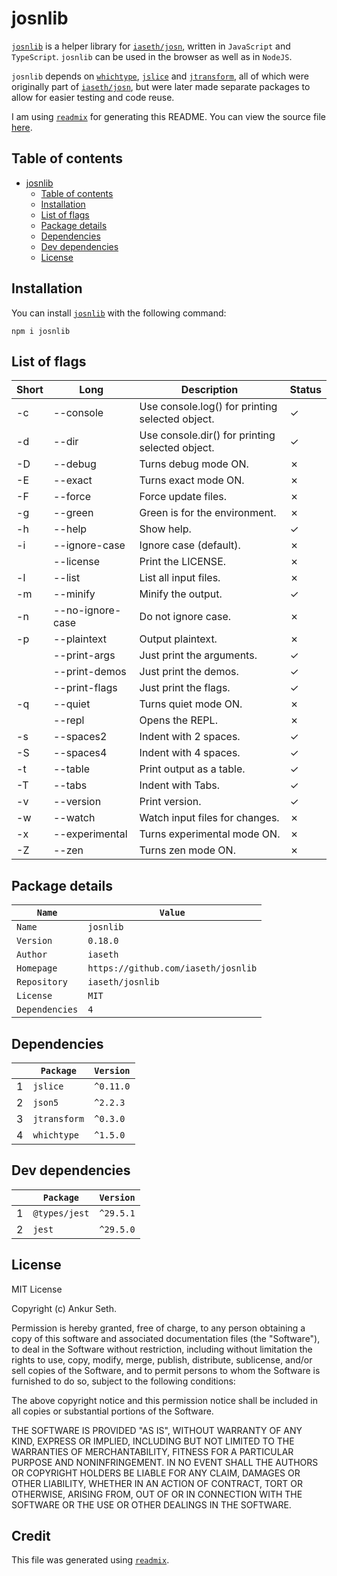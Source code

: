 
# josnlib
[`josnlib`](https://www.npmjs.com/package/josnlib) is a helper library for [`iaseth/josn`](https://github.com/iaseth/josn),
written in `JavaScript` and `TypeScript`.
`josnlib` can be used in the browser as well as in `NodeJS`.

`josnlib` depends on [`whichtype`](https://github.com/iaseth/whichtype), [`jslice`](https://github.com/iaseth/jslice)
and [`jtransform`](https://github.com/iaseth/jtransform), all of which were originally part of [`iaseth/josn`](https://github.com/iaseth/josn),
but were later made separate packages to allow for easier testing and code reuse.

I am using [`readmix`](https://github.com/iaseth/readmix) for generating this README.
You can view the source file [here](https://github.com/iaseth/josnlib/blob/master/README.md.rx).


## Table of contents
* [josnlib](#josnlib)
    * [Table of contents](#table-of-contents)
    * [Installation](#installation)
    * [List of flags](#list-of-flags)
    * [Package details](#package-details)
    * [Dependencies](#dependencies)
    * [Dev dependencies](#dev-dependencies)
    * [License](#license)


## Installation
You can install [`josnlib`](https://www.npmjs.com/package/josnlib) with the following command:
```
npm i josnlib
```


## List of flags

| Short | Long | Description | Status |
| ----- | ---- | ----------- | ------ |
| -c | --console | Use console.log() for printing selected object. | &check; |
| -d | --dir | Use console.dir() for printing selected object. | &check; |
| -D | --debug | Turns debug mode ON. | &cross; |
| -E | --exact | Turns exact mode ON. | &cross; |
| -F | --force | Force update files. | &cross; |
| -g | --green | Green is for the environment. | &cross; |
| -h | --help | Show help. | &check; |
| -i | --ignore-case | Ignore case (default). | &cross; |
|  | --license | Print the LICENSE. | &cross; |
| -l | --list | List all input files. | &cross; |
| -m | --minify | Minify the output. | &check; |
| -n | --no-ignore-case | Do not ignore case. | &cross; |
| -p | --plaintext | Output plaintext. | &cross; |
|  | --print-args | Just print the arguments. | &check; |
|  | --print-demos | Just print the demos. | &check; |
|  | --print-flags | Just print the flags. | &check; |
| -q | --quiet | Turns quiet mode ON. | &cross; |
|  | --repl | Opens the REPL. | &cross; |
| -s | --spaces2 | Indent with 2 spaces. | &check; |
| -S | --spaces4 | Indent with 4 spaces. | &check; |
| -t | --table | Print output as a table. | &check; |
| -T | --tabs | Indent with Tabs. | &check; |
| -v | --version | Print version. | &check; |
| -w | --watch | Watch input files for changes. | &cross; |
| -x | --experimental | Turns experimental mode ON. | &cross; |
| -Z | --zen | Turns zen mode ON. | &cross; |


## Package details
| `Name`         | `Value`                             |
| -------------- | ----------------------------------- |
| `Name`         | `josnlib`                           |
| `Version`      | `0.18.0`                            |
| `Author`       | `iaseth`                            |
| `Homepage`     | `https://github.com/iaseth/josnlib` |
| `Repository`   | `iaseth/josnlib`                    |
| `License`      | `MIT`                               |
| `Dependencies` | `4`                                 |



## Dependencies
|     | `Package`    | `Version`   |
| --- | ------------ | ----------- |
| 1   | `jslice`     | `^0.11.0`   |
| 2   | `json5`      | `^2.2.3`    |
| 3   | `jtransform` | `^0.3.0`    |
| 4   | `whichtype`  | `^1.5.0`    |



## Dev dependencies
|     | `Package`     | `Version`   |
| --- | ------------- | ----------- |
| 1   | `@types/jest` | `^29.5.1`   |
| 2   | `jest`        | `^29.5.0`   |



## License
MIT License

Copyright (c) Ankur Seth.

Permission is hereby granted, free of charge, to any person obtaining a copy
of this software and associated documentation files (the "Software"), to deal
in the Software without restriction, including without limitation the rights
to use, copy, modify, merge, publish, distribute, sublicense, and/or sell
copies of the Software, and to permit persons to whom the Software is
furnished to do so, subject to the following conditions:

The above copyright notice and this permission notice shall be included in all
copies or substantial portions of the Software.

THE SOFTWARE IS PROVIDED "AS IS", WITHOUT WARRANTY OF ANY KIND, EXPRESS OR
IMPLIED, INCLUDING BUT NOT LIMITED TO THE WARRANTIES OF MERCHANTABILITY,
FITNESS FOR A PARTICULAR PURPOSE AND NONINFRINGEMENT. IN NO EVENT SHALL THE
AUTHORS OR COPYRIGHT HOLDERS BE LIABLE FOR ANY CLAIM, DAMAGES OR OTHER
LIABILITY, WHETHER IN AN ACTION OF CONTRACT, TORT OR OTHERWISE, ARISING FROM,
OUT OF OR IN CONNECTION WITH THE SOFTWARE OR THE USE OR OTHER DEALINGS IN THE
SOFTWARE.


## Credit

This file was generated using [`readmix`](https://github.com/iaseth/readmix).


